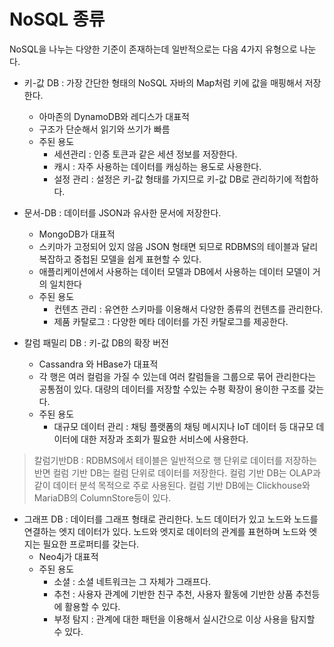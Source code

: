 # NoSQL 종류
NoSQL을 나누는 다양한 기준이 존재하는데 일반적으로는 다음 4가지 유형으로 나눈다.

- 키-값 DB : 가장 간단한 형태의 NoSQL 자바의 Map처럼 키에 값을 매핑해서 저장한다.
    - 아마존의 DynamoDB와 레디스가 대표적
    - 구조가 단순해서 읽기와 쓰기가 빠름
    - 주된 용도
        - 세션관리 : 인증 토큰과 같은 세션 정보를 저장한다.
        - 캐시 : 자주 사용하는 데이터를 캐싱하는 용도로 사용한다.
        - 설정 관리 : 설정은 키-값 형태를 가지므로 키-값 DB로 관리하기에 적합하다.

- 문서-DB : 데이터를 JSON과 유사한 문서에 저장한다.
    - MongoDB가 대표적
    - 스키마가 고정되어 있지 않음 JSON 형태면 되므로 RDBMS의 테이블과 달리 복잡하고 중첩된 모델을 쉽게 표현할 수 있다.
    - 애플리케이션에서 사용하는 데이터 모델과 DB에서 사용하는 데이터 모델이 거의 일치한다
    - 주된 용도
        - 컨텐츠 관리 : 유연한 스키마를 이용해서 다양한 종류의 컨텐츠를 관리한다. 
        - 제품 카탈로그 : 다양한 메타 데이터를 가진 카탈로그를 제공한다.
    
- 칼럼 패밀리 DB : 키-값 DB의 확장 버전
    - Cassandra 와 HBase가 대표적
    - 각 행은 여러 컬럼을 가질 수 있는데 여러 칼럼들을 그룹으로 묶어 관리한다는 공통점이 있다. 대량의 데이터를 저장할 수있는 수평 확장이 용이한 구조를 갖는다.
    - 주된 용도
        - 대규모 데이터 관리 : 채팅 플랫폼의 채팅 메시지나 IoT 데이터 등 대규모 데이터에 대한 저장과 조회가 필요한 서비스에 사용한다.

> 칼럼기반DB : RDBMS에서 테이블은 일반적으로 행 단위로 데이터를 저장하는 반면 컬럼 기반 DB는 컬럼 단위로 데이터를 저장한다. 컬럼 기반 DB는 OLAP과 같이 데이터 분석 목적으로 주로 사용된다. 컬럼 기반 DB에는 Clickhouse와 MariaDB의 ColumnStore등이 있다.

- 그래프 DB : 데이터를 그래프 형태로 관리한다. 노드 데이터가 있고 노드와 노드를 연결하는 엣지 데이터가 있다. 노드와 엣지로 데이터의 관계를 표현하며 노드와 엣지는 필요한 프로퍼티를 갖는다.
    - Neo4j가 대표적
    - 주된 용도
        - 소셜 : 소셜 네트워크는 그 자체가 그래프다.
        - 추천 : 사용자 관계에 기반한 친구 추천, 사용자 활동에 기반한 상품 추천등에 활용할 수 있다.
        - 부정 탐지 : 관계에 대한 패턴을 이용해서 실시간으로 이상 사용을 탐지할 수 있다.
        